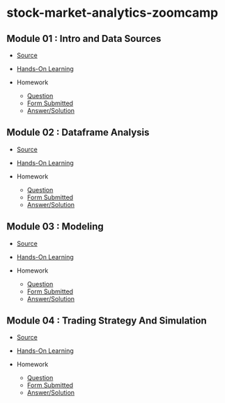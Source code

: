 # stock-market-analytics-zoomcamp

## Module 01 : Intro and Data Sources

- [Source](https://github.com/DataTalksClub/stock-markets-analytics-zoomcamp/tree/main/01-intro-and-data-sources)

- [Hands-On Learning](https://github.com/garjita63/stock-market-analytics-zoomcamp/tree/main/Hands-On%20Learning)

- Homework
  - [Question](https://github.com/DataTalksClub/stock-markets-analytics-zoomcamp/blob/main/cohorts/2024/homework%201.md)
  - [Form Submitted](https://courses.datatalks.club/sma-zoomcamp-2024/homework/hw01)
  - [Answer/Solution](https://github.com/garjita63/stock-market-analytics-zoomcamp/tree/main/homework/module-1)


## Module 02 : Dataframe Analysis

- [Source](https://github.com/DataTalksClub/stock-markets-analytics-zoomcamp/tree/main/02-dataframe-analysis)

- [Hands-On Learning](https://github.com/garjita63/stock-market-analytics-zoomcamp/blob/main/Hands-On%20Learning/module-2/Module2_Colab_Working_with_the_data.ipynb)

- Homework
  - [Question](https://github.com/DataTalksClub/stock-markets-analytics-zoomcamp/blob/main/cohorts/2024/homework%202.md)
  - [Form Submitted](https://courses.datatalks.club/sma-zoomcamp-2024/homework/hw02)
  - [Answer/Solution](https://github.com/garjita63/stock-market-analytics-zoomcamp/tree/main/homework/module-2)


## Module 03 : Modeling

- [Source](https://github.com/DataTalksClub/stock-markets-analytics-zoomcamp/tree/main/03-modeling)

- [Hands-On Learning](https://github.com/garjita63/stock-market-analytics-zoomcamp/blob/main/Hands-On%20Learning/module-3/Module_3_Colab_Time_Series_Modeling.ipynb)

- Homework
  - [Question](https://github.com/DataTalksClub/stock-markets-analytics-zoomcamp/blob/main/cohorts/2024/homework%203.md)
  - [Form Submitted](https://courses.datatalks.club/sma-zoomcamp-2024/homework/hw03)
  - [Answer/Solution](https://github.com/garjita63/stock-market-analytics-zoomcamp/tree/main/homework/module-3)


## Module 04 : Trading Strategy And Simulation

- [Source](https://github.com/DataTalksClub/stock-markets-analytics-zoomcamp/tree/main/04-trading-strategy-and-simulation)

- [Hands-On Learning](https://github.com/garjita63/stock-market-analytics-zoomcamp/blob/main/Hands-On%20Learning/module-4/Module_04_Colab_Trading_Simulations.ipynb)

- Homework
  - [Question](https://github.com/DataTalksClub/stock-markets-analytics-zoomcamp/blob/main/cohorts/2024/homework%204.md)
  - [Form Submitted](https://courses.datatalks.club/sma-zoomcamp-2024/homework/hw04)
  - [Answer/Solution](https://github.com/garjita63/stock-market-analytics-zoomcamp/tree/main/homework/module-4)
